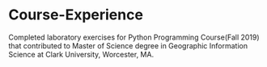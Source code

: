 # Course-Experience
Completed laboratory exercises for Python Programming Course(Fall 2019) that contributed to Master of Science degree in Geographic Information Science at Clark University, Worcester, MA.
